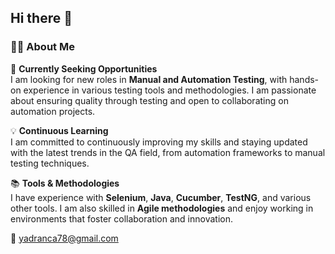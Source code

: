 ## Hi there 👋

<!--
**JadrankaMarkovic/JadrankaMarkovic** is a ✨ _special_ ✨ repository because its `README.md` (this file) appears on your GitHub profile.

Here are some ideas to get you started:

- 🔭 I’m currently working on ...
- 🌱 I’m currently learning ...
- 👯 I’m looking to collaborate on ...
- 🤔 I’m looking for help with ...
- 💬 Ask me about ...
- 📫 How to reach me: ...
- 😄 Pronouns: ...
- ⚡ Fun fact: ...
-->
### 👩‍💻 About Me

🔭 **Currently Seeking Opportunities**  
I am looking for new roles in **Manual and Automation Testing**, with hands-on experience in various testing tools and methodologies. I am passionate about ensuring quality through testing and open to collaborating on automation projects.

💡 **Continuous Learning**  
I am committed to continuously improving my skills and staying updated with the latest trends in the QA field, from automation frameworks to manual testing techniques.

📚 **Tools & Methodologies**  
I have experience with **Selenium**, **Java**, **Cucumber**, **TestNG**, and various other tools. I am also skilled in **Agile methodologies** and enjoy working in environments that foster collaboration and innovation.

📧 [yadranca78@gmail.com](mailto:yadranca78@gmail.com)

